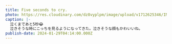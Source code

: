 ```yaml
---
title: Five seconds to cry.
photo: https://res.cloudinary.com/dz8vyplpm/image/upload/v1712625346/IMG_8588_imyvdp.jpg
caption: |-
  泣くまであと5秒😂
  泣きそうな時にこっちを見るようになってきた。泣きそうな顔もかわいいね。
publish-date: 2024-01-29T04:14:00.000Z
---
```

